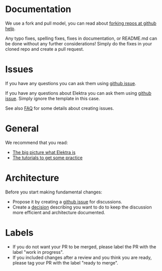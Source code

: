 # Documentation

We use a fork and pull model, you can read about
[forking repos at github help](https://help.github.com/articles/fork-a-repo/).

Any typo fixes, spelling fixes, fixes in documentation,
or README.md can be done without any further considerations!
Simply do the fixes in your cloned repo and create a pull request.


# Issues

If you have any questions you can ask them using
[github issue](https://github.com/ElektraInitiative/chef-libelektra/issues/new).

If you have any questions about Elektra you can ask them using
[github issue](https://github.com/ElektraInitiative/libelektra/issues/new).
Simply ignore the template in this case.

See also [FAQ](/doc/help/elektra-faq.md) for some details
about creating issues.


# General

We recommend that you read:

- [The big picture what Elektra is](https://github.com/ElektraInitiative/libelektra/doc/BIGPICTURE.md)
- [The tutorials to get some practice](https://github.com/ElektraInitiative/libelektra/doc/tutorials/)


# Architecture

Before you start making fundamental changes:

- Propose it by creating a [github issue](https://github.com/ElektraInitiative/chef-libelektra/issues/new)
  for discussions.
- Create a [decision](https://github.com/ElektraInitiative/chef-libelektra/doc/decisions/README.md) describing you want to do
  to keep the discussion more efficient and architecture documented.


# Labels

- If you do not want your PR to be merged, please label
  the PR with the label "work in progress".
- If you included changes after a review and you think you
  are ready, please tag your PR with the label "ready to merge".

